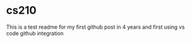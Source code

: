 # cs210
This is a test readme for my first github post in 4 years and first using vs code github integration